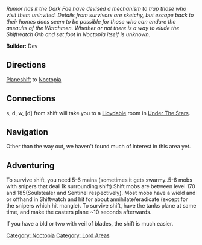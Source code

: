 *Rumor has it the Dark Fae have devised a mechanism to trap those who
visit them uninvited. Details from survivors are sketchy, but escape
back to their homes does seem to be possible for those who can endure
the assaults of the Watchmen. Whether or not there is a way to elude the
Shiftwatch Orb and set foot in Noctopia itself is unknown.*

**Builder:** Dev

## Directions

[Planeshift](Planeshift "wikilink") to
[Noctopia](:Category:Noctopia "wikilink")

## Connections

s, d, w, \[d\] from shift will take you to a
[Lloydable](Lloydable "wikilink") room in [Under The
Stars](:Category:Under_The_Stars "wikilink").

## Navigation

Other than the way out, we haven't found much of interest in this area
yet.

## Adventuring

To survive shift, you need 5-6 mains (sometimes it gets swarmy..5-6 mobs
with snipers that deal 1k surrounding shift) Shift mobs are between
level 170 and 185(Soulstealer and Sentinel respectively). Most mobs have
a wield and or offhand in Shiftwatch and hit for about
annihilate/eradicate (except for the snipers which hit mangle). To
survive shift, have the tanks plane at same time, and make the casters
plane \~10 seconds afterwards.

If you have a bld or two with veil of blades, the shift is much easier.

[Category: Noctopia](Category:_Noctopia "wikilink") [Category: Lord
Areas](Category:_Lord_Areas "wikilink")
